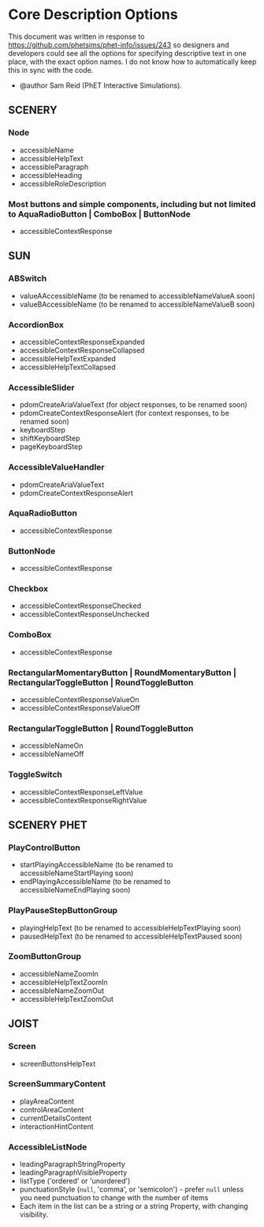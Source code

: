 # Core Description Options

This document was written in response to https://github.com/phetsims/phet-info/issues/243 so designers and developers
could see all the options for specifying descriptive text in one place, with the exact option names. I do not know how
to automatically keep this in sync with the code.

* @author Sam Reid (PhET Interactive Simulations).

## SCENERY

### Node

* accessibleName
* accessibleHelpText
* accessibleParagraph
* accessibleHeading
* accessibleRoleDescription

### Most buttons and simple components, including but not limited to AquaRadioButton | ComboBox | ButtonNode

* accessibleContextResponse

## SUN

### ABSwitch

* valueAAccessibleName (to be renamed to accessibleNameValueA soon)
* valueBAccessibleName (to be renamed to accessibleNameValueB soon)

### AccordionBox

* accessibleContextResponseExpanded
* accessibleContextResponseCollapsed
* accessibleHelpTextExpanded
* accessibleHelpTextCollapsed

### AccessibleSlider
* pdomCreateAriaValueText (for object responses, to be renamed soon)
* pdomCreateContextResponseAlert (for context responses, to be renamed soon)
* keyboardStep
* shiftKeyboardStep
* pageKeyboardStep

### AccessibleValueHandler

* pdomCreateAriaValueText
* pdomCreateContextResponseAlert

### AquaRadioButton

* accessibleContextResponse

### ButtonNode

* accessibleContextResponse

### Checkbox

* accessibleContextResponseChecked
* accessibleContextResponseUnchecked

### ComboBox

* accessibleContextResponse

### RectangularMomentaryButton | RoundMomentaryButton | RectangularToggleButton | RoundToggleButton

* accessibleContextResponseValueOn
* accessibleContextResponseValueOff

### RectangularToggleButton | RoundToggleButton
* accessibleNameOn
* accessibleNameOff

### ToggleSwitch

* accessibleContextResponseLeftValue
* accessibleContextResponseRightValue

## SCENERY PHET

### PlayControlButton

* startPlayingAccessibleName (to be renamed to accessibleNameStartPlaying soon)
* endPlayingAccessibleName (to be renamed to accessibleNameEndPlaying soon)

### PlayPauseStepButtonGroup

* playingHelpText (to be renamed to accessibleHelpTextPlaying soon)
* pausedHelpText (to be renamed to accessibleHelpTextPaused soon)

### ZoomButtonGroup

* accessibleNameZoomIn
* accessibleHelpTextZoomIn
* accessibleNameZoomOut
* accessibleHelpTextZoomOut

## JOIST

### Screen

* screenButtonsHelpText

### ScreenSummaryContent

* playAreaContent
* controlAreaContent
* currentDetailsContent
* interactionHintContent

### AccessibleListNode

* leadingParagraphStringProperty
* leadingParagraphVisibleProperty
* listType ('ordered' or 'unordered')
* punctuationStyle (`null`, 'comma', or 'semicolon') - prefer `null` unless you need punctuation to change with the number of items
* Each item in the list can be a string or a string Property, with changing visibility.
